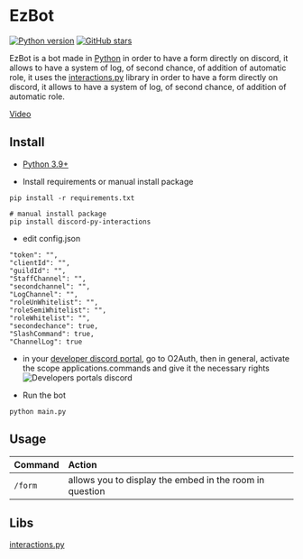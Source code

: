 # EzBot
[![Python version](https://img.shields.io/badge/python-3.9-blue.svg)](https://python.org)
[![GitHub stars](https://img.shields.io/github/stars/Enzo2991/EzBot.svg)](https://github.com/Enzo2991/EzBot/stargazers)

EzBot is a bot made in [Python](https://www.python.org "Python") in order to have a form directly on discord, it allows to have a system of log, of second chance, of addition of automatic role, it uses the [interactions.py](https://github.com/interactions-py) library in order to have a form directly on discord, it allows to have a system of log, of second chance, of addition of automatic role.

[Video](https://streamable.com/ebmi9z)

## Install

* [Python 3.9+](https://www.python.org/downloads/)

* Install requirements or manual install package
```
pip install -r requirements.txt
```
```
# manual install package
pip install discord-py-interactions
```

* edit config.json
```
"token": "",
"clientId": "",
"guildId": "",
"StaffChannel": "",
"secondchannel": "",
"LogChannel": "",
"roleUnWhitelist": "",
"roleSemiWhitelist": "",
"roleWhitelist": "",
"secondechance": true,
"SlashCommand": true,
"ChannelLog": true
```

* in your [developer discord portal](https://discord.com/developers/applications/), go to O2Auth, then in general, activate the scope applications.commands and give it the necessary rights
![Developers portals discord](https://i.imgur.com/bDdNzoE.png)

* Run the bot
```
python main.py
```

## Usage

| Command                       | Action                                                                                                     |
| :---------------------------- | :--------------------------------------------------------------------------------------------------------- |
| `/form`  | allows you to display the embed in the room in question |

## Libs
[interactions.py](https://github.com/interactions-py)
